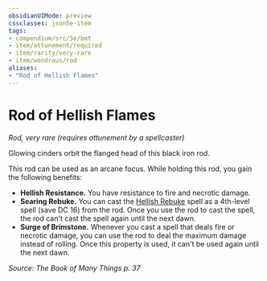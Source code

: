 ```yaml
---
obsidianUIMode: preview
cssclasses: json5e-item
tags:
- compendium/src/5e/bmt
- item/attunement/required
- item/rarity/very-rare
- item/wondrous/rod
aliases: 
- "Rod of Hellish Flames"
---
```

# Rod of Hellish Flames
*Rod, very rare (requires attunement by a spellcaster)*  


Glowing cinders orbit the flanged head of this black iron rod.

This rod can be used as an arcane focus. While holding this rod, you gain the following benefits:

- **Hellish Resistance.** You have resistance to fire and necrotic damage.  
- **Searing Rebuke.** You can cast the [Hellish Rebuke](z_compendium/spells/hellish-rebuke.md) spell as a 4th-level spell (save DC 16) from the rod. Once you use the rod to cast the spell, the rod can't cast the spell again until the next dawn.  
- **Surge of Brimstone.** Whenever you cast a spell that deals fire or necrotic damage, you can use the rod to deal the maximum damage instead of rolling. Once this property is used, it can't be used again until the next dawn.  

*Source: The Book of Many Things p. 37*